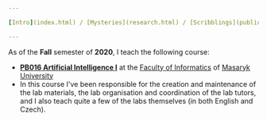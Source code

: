 ```yaml
---

[Intro](index.html) / [Mysteries](research.html) / [Scribblings](publications.html) / [Preaching](teaching.html) / [Boring](bio.html) / [Other](life.html) / [Where?](contact.html)

---
```


As of the **Fall** semester of **2020**, I teach the following course:
- [**PB016 Artificial Intelligence I**](https://is.muni.cz/course/fi/podzim2020/PB016) at the [Faculty of Informatics](https://www.fi.muni.cz/) of [Masaryk University](https://www.muni.cz/)
 - In this course I've been responsible for the creation and maintenance of the lab materials, the lab organisation and coordination of the lab tutors, and I also teach quite a few of the labs themselves (in both English and Czech).
